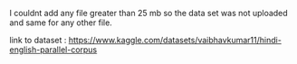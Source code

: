 I couldnt add any file greater than 25 mb so the data set was not uploaded and same for any other file.

link to dataset : https://www.kaggle.com/datasets/vaibhavkumar11/hindi-english-parallel-corpus
